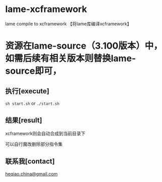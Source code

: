 # lame-xcframework
lame compile to xcframework 【将lame库编译xcframework】

资源在lame-source（3.100版本）中，如需后续有相关版本则替换lame-source即可，
=================

## 执行[execute]

`sh start.sh` or `./start.sh`


## 结果[result]


xcframework则会自动合成到当前目录下

可以自行魔改删除部分指令集


## 联系我[contact]

heqiao.china@gmail.com
